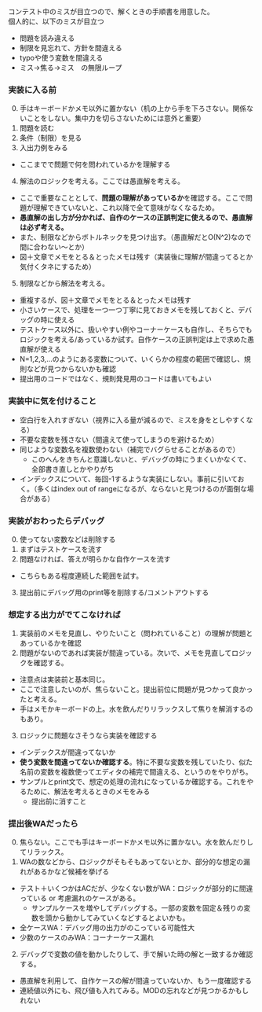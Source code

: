 コンテスト中のミスが目立つので、解くときの手順書を用意した。  
個人的に、以下のミスが目立つ  
 - 問題を読み違える
 - 制限を見忘れて、方針を間違える
 - typoや使う変数を間違える
 - ミス→焦る→ミス　の無限ループ


### 実装に入る前
0. 手はキーボードかメモ以外に置かない（机の上から手を下ろさない。関係ないことをしない。集中力を切らさないためには意外と重要）
1. 問題を読む
2. 条件（制限）を見る
3. 入出力例をみる
  - ここまでで問題で何を問われているかを理解する
4. 解法のロジックを考える。ここでは愚直解を考える。
  - ここで重要なこととして、**問題の理解があっているか**を確認する。ここで問題が理解できていないと、これ以降で全て意味がなくなるため。
  - **愚直解の出し方が分かれば、自作のケースの正誤判定に使えるので、愚直解は必ず考える。**
  - また、制限などからボトルネックを見つけ出す。（愚直解だとO(N^2)なので間に合わない～とか）
  - 図＋文章でメモをとる＆とったメモは残す（実装後に理解が間違ってるとか気付くタネにするため）
5. 制限などから解法を考える。
  - 重複するが、図＋文章でメモをとる＆とったメモは残す
  - 小さいケースで、処理を一つ一つ丁寧に見ておきメモを残しておくと、デバッグの時に使える
  - テストケース以外に、扱いやすい例やコーナーケースも自作し、そちらでもロジックを考える/あっているか試す。自作ケースの正誤判定は上で求めた愚直解が使える
  - N=1,2,3,...のようにある変数について、いくらかの程度の範囲で確認し、規則などが見つからないかも確認
  - 提出用のコードではなく、規則発見用のコードは書いてもよい

### 実装中に気を付けること
 - 空白行を入れすぎない（視界に入る量が減るので、ミスを身をとしやすくなる）
 - 不要な変数を残さない（間違えて使ってしまうのを避けるため）
 - 同じような変数名を複数使わない（補完でバグらせることがあるので）
   - このへんをきちんと意識しないと、デバッグの時にうまくいかなくて、全部書き直しとかやりがち
 - インデックスについて、毎回-1するような実装にしない。事前に引いておく。（多くはindex out of rangeになるが、ならないと見つけるのが面倒な場合がある）

### 実装がおわったらデバッグ
0. 使ってない変数などは削除する
1. まずはテストケースを流す
2. 問題なければ、答えが明らかな自作ケースを流す
  - こちらもある程度連続した範囲を試す。
3. 提出前にデバッグ用のprint等を削除する/コメントアウトする

### 想定する出力がでてこなければ
1. 実装前のメモを見直し、やりたいこと（問われていること）の理解が問題とあっているかを確認
2. 問題がないのであれば実装が間違っている。次いで、メモを見直してロジックを確認する。
  - 注意点は実装前と基本同じ。
  - ここで注意したいのが、焦らないこと。提出前位に問題が見つかって良かったと考える。
  - 手はメモかキーボードの上。水を飲んだりリラックスして焦りを解消するのもあり。
3. ロジックに問題なさそうなら実装を確認する
  - インデックスが間違ってないか
  -  **使う変数を間違ってないか確認する**。特に不要な変数を残していたり、似た名前の変数を複数使ってエディタの補完で間違える、というのをやりがち。
  - サンプルとprint文で、想定の処理の流れになっているか確認する。これをやるために、解法を考えるときのメモをみる
    - 提出前に消すこと

### 提出後WAだったら
0. 焦らない。ここでも手はキーボードかメモ以外に置かない。水を飲んだりしてリラックス。
1. WAの数などから、ロジックがそもそもあってないとか、部分的な想定の漏れがあるかなど候補を挙げる
 - テスト＋いくつかはACだが、少なくない数がWA：ロジックが部分的に間違っている or 考慮漏れのケースがある。
   - サンプルケースを増やしてデバッグする。一部の変数を固定＆残りの変数を頭から動かしてみていくなどするとよいかも。
 - 全ケースWA：デバッグ用の出力がのこっている可能性大
 - 少数のケースのみWA：コーナーケース漏れ
2. デバッグで変数の値を動かしたりして、手で解いた時の解と一致するか確認する。
  - 愚直解を利用して、自作ケースの解が間違っていないか、もう一度確認する
  - 連続値以外にも、飛び値も入れてみる。MODの忘れなどが見つかるかもしれない
